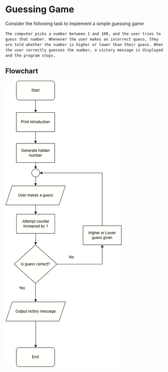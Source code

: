 # Guessing Game

Consider the following task to implement a simple guessing game

`The computer picks a number between 1 and 100, and the user tries to guess that number. Whenever the user makes an incorrect guess, they are told whether the number is higher or lower than their guess. When the user correctly guesses the number, a victory message is displayed and the program stops.`

## Flowchart

![alt text](Guessing_Game.png)